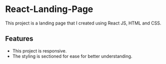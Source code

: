 # React-Landing-Page
This project is a landing page that I created using React JS, HTML and CSS.

## Features
- This project is responsive.
- The styling is sectioned for ease for better understanding.
